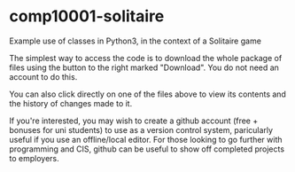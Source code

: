 # comp10001-solitaire
Example use of classes in Python3, in the context of a Solitaire game

The simplest way to access the code is to download the whole package of files using the button to the right marked "Download". You do not need an account to do this.

You can also click directly on one of the files above to view its contents and the history of changes made to it.

If you're interested, you may wish to create a github account (free + bonuses for uni students) to use as a version control system, paricularly useful if you use an offline/local editor. For those looking to go further with programming and CIS, github can be useful to show off completed projects to employers.
